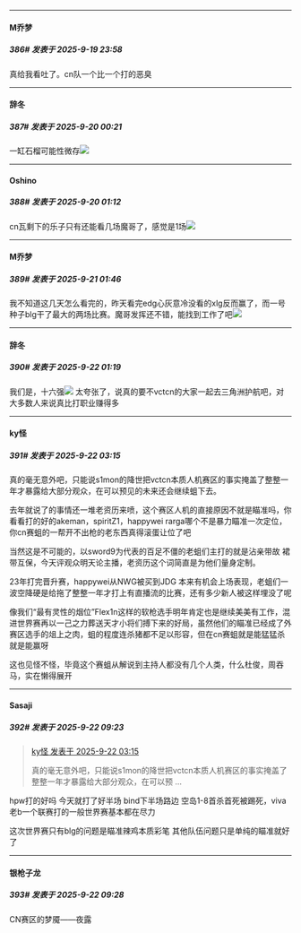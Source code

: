 ﻿
*****

####  M乔梦  
##### 386#       发表于 2025-9-19 23:58

真给我看吐了。cn队一个比一个打的恶臭


*****

####  辞冬  
##### 387#       发表于 2025-9-20 00:21

一缸石榴可能性微存<img src="https://static.stage1st.com/image/smiley/face2017/039.png" referrerpolicy="no-referrer">


*****

####  Oshino  
##### 388#       发表于 2025-9-20 01:12

cn瓦剩下的乐子只有还能看几场魔哥了，感觉是1场<img src="https://static.stage1st.com/image/smiley/face2017/015.png" referrerpolicy="no-referrer">


*****

####  M乔梦  
##### 389#       发表于 2025-9-21 01:46

我不知道这几天怎么看完的，昨天看完edg心灰意冷没看的xlg反而赢了，而一号种子blg干了最大的两场比赛。魔哥发挥还不错，能找到工作了吧<img src="https://static.stage1st.com/image/smiley/face2017/067.png" referrerpolicy="no-referrer">


*****

####  辞冬  
##### 390#       发表于 2025-9-22 01:19

我们是，十六强<img src="https://static.stage1st.com/image/smiley/face2017/067.png" referrerpolicy="no-referrer">
太夸张了，说真的要不vctcn的大家一起去三角洲护航吧，对大多数人来说真比打职业赚得多


*****

####  ky怪  
##### 391#       发表于 2025-9-22 03:15

真的毫无意外吧，只能说s1mon的降世把vctcn本质人机赛区的事实掩盖了整整一年才暴露给大部分观众，在可以预见的未来还会继续蛆下去。

去年就说了的事情还一堆老资历来喷，这个赛区人机的直接原因不就是瞄准吗，你看看打的好的akeman，spiritZ1，happywei rarga哪个不是暴力瞄准一次定位，你cn赛蛆的一帮开不出枪的老东西真得滚蛋让位了吧

当然这是不可能的，以sword9为代表的百足不僵的老蛆们主打的就是沾亲带故 裙带互保，今天评观众明天论主播，老资历这个词简直是为他们量身定制。

23年打完晋升赛，happywei从NWG被买到JDG 本来有机会上场表现，老蛆们一波空降硬是给拖了整整一年才打上有直播流的比赛，还有多少新人被这样埋没了呢

像我们“最有灵性的烟位”Flex1n这样的软枪选手明年肯定也是继续美美有工作，混进世界赛再以一己之力葬送天才小将们搏下来的好局，虽然他们的瞄准已经成了外赛区选手的俎上之肉，蛆的程度连杀猪都不足以形容，但在cn赛蛆就是能猛猛杀就是能赢呀

这也见怪不怪，毕竟这个赛蛆从解说到主持人都没有几个人类，什么杜俊，周吞马，实在懒得展开


*****

####  Sasaji  
##### 392#       发表于 2025-9-22 09:23

<blockquote><a href="httphttps://stage1st.com/2b/forum.php?mod=redirect&amp;goto=findpost&amp;pid=68468050&amp;ptid=2122591" target="_blank">ky怪 发表于 2025-9-22 03:15</a>

真的毫无意外吧，只能说s1mon的降世把vctcn本质人机赛区的事实掩盖了整整一年才暴露给大部分观众，在可以预 ...</blockquote>
hpw打的好吗 今天就打了好半场 bind下半场路边 空岛1-8首杀首死被踢死，viva老b一个联赛打的一般世界赛基本都在尽力

这次世界赛只有blg的问题是瞄准辣鸡本质彩笔 其他队伍问题只是单纯的瞄准就好了


*****

####  银枪子龙  
##### 393#       发表于 2025-9-22 09:28

CN赛区的梦魇——夜露


